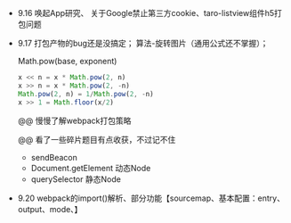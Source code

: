 - 9.16
  唤起App研究、 关于Google禁止第三方cookie、taro-listview组件h5打包问题

- 9.17
  打包产物的bug还是没搞定；
  算法-旋转图片（通用公式还不掌握）；

  Math.pow(base, exponent) 

  ```javascript
  x << n = x * Math.pow(2, n)
  x >> n = x * Math.pow(2, -n)
  Math.pow(2, n) = 1/Math.pow(2, -n) 
  x >> 1 = Math.floor(x/2)
  ```

  @@ 慢慢了解webpack打包策略

  @@ 看了一些碎片题目有点收获，不过记不住

  - sendBeacon
  - Document.getElement 动态Node
  - querySelector 静态Node

- 9.20
  webpack的import()解析、部分功能【sourcemap、基本配置：entry、output、mode、】

